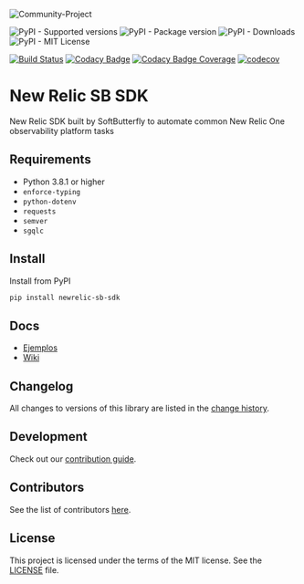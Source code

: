 ![Community-Project](https://gitlab.com/softbutterfly/open-source/open-source-office/-/raw/master/banners/softbutterfly-open-source--banner--community-project.png)

![PyPI - Supported versions](https://img.shields.io/pypi/pyversions/wagtail-sb-admin-interface)
![PyPI - Package version](https://img.shields.io/pypi/v/wagtail-sb-admin-interface)
![PyPI - Downloads](https://img.shields.io/pypi/dm/wagtail-sb-admin-interface)
![PyPI - MIT License](https://img.shields.io/pypi/l/wagtail-sb-admin-interface)

[![Build Status](https://www.travis-ci.org/softbutterfly/wagtail-sb-admin-interface.svg?branch=develop)](https://www.travis-ci.org/softbutterfly/wagtail-sb-admin-interface)
[![Codacy Badge](https://app.codacy.com/project/badge/Grade/e35e7095857b416696eb58a4ed5d9a15)](https://www.codacy.com/gh/softbutterfly/wagtail-sb-admin-interface/dashboard?utm_source=github.com&amp;utm_medium=referral&amp;utm_content=softbutterfly/wagtail-sb-admin-interface&amp;utm_campaign=Badge_Grade)
[![Codacy Badge Coverage](https://app.codacy.com/project/badge/Coverage/e35e7095857b416696eb58a4ed5d9a15)](https://www.codacy.com/gh/softbutterfly/wagtail-sb-admin-interface/dashboard?utm_source=github.com&utm_medium=referral&utm_content=softbutterfly/wagtail-sb-admin-interface&utm_campaign=Badge_Coverage)
[![codecov](https://codecov.io/gh/softbutterfly/wagtail-sb-admin-interface/branch/master/graph/badge.svg?token=pbqXUUOu1F)](https://codecov.io/gh/softbutterfly/wagtail-sb-admin-interface)

# New Relic SB SDK

New Relic SDK built by SoftButterfly to automate common New Relic One observability platform tasks

## Requirements

- Python 3.8.1 or higher
- `enforce-typing`
- `python-dotenv`
- `requests`
- `semver`
- `sgqlc`

## Install

Install from PyPI

```bash
pip install newrelic-sb-sdk
```

## Docs

- [Ejemplos](https://gitlab.com/softbutterfly/open-source/newrelic-sb-sdk/wiki)
- [Wiki](https://gitlab.com/softbutterfly/open-source/newrelic-sb-sdk/wiki)

## Changelog

All changes to versions of this library are listed in the [change history](./CHANGELOG.md).

## Development

Check out our [contribution guide](./CONTRIBUTING.md).

## Contributors

See the list of contributors [here](https://gitlab.com/softbutterfly/open-source/wagtail-sb-admin-interface/-/graphs/master).

## License

This project is licensed under the terms of the MIT license. See the <a href="./LICENSE.txt" download>LICENSE</a> file.
